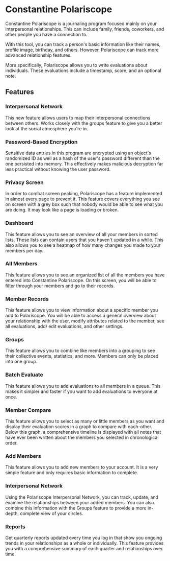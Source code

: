 # Constantine Polariscope
Constantine Polariscope is a journaling program focused mainly on your interpersonal relationships. This can include family, friends, coworkers, and other people you have a connection to.

With this tool, you can track a person's basic information like their names, profile image, birthday, and others. However, Polariscope can track more advanced relationship features.

More specifically, Polariscope allows you to write evaluations about individuals. These evaluations include a timestamp, score, and an optional note.

## Features
### Interpersonal Network
This new feature allows users to map their interpersonal connections between others. Works closely with the groups feature to give you a better look at the social atmosphere you're in.
### Password-Based Encryption
Sensitive data entries in this program are encrypted using an object's randomized ID as well as a hash of the user's password different than the one persisted into memory. This effectively makes malicious decryption far less practical without knowing the user password.
### Privacy Screen
In order to combat screen peaking, Polariscope has a feature implemented in almost every page to prevent it. This feature covers everything you see on screen with a grey box such that nobody would be able to see what you are doing. It may look like a page is loading or broken.
### Dashboard
This feature allows you to see an overview of all your members in sorted lists. These lists can contain users that you haven't updated in a while. This also allows you to see a heatmap of how many changes you made to your members per day.
### All Members
This feature allows you to see an organized list of all the members you have entered into Constantine Polariscope. On this screen, you will be able to filter through your members and go to their records.
### Member Records
This feature allows you to view information about a specific member you add to Polariscope. You will be able to access a general overview about your relationship with the user, modify attributes related to the member, see all evaluations, add/ edit evaluations, and other settings.
### Groups
This feature allows you to combine like members into a grouping to see their collective events, statistics, and more. Members can only be placed into one group.
### Batch Evaluate
This feature allows you to add evaluations to all members in a queue. This makes it simpler and faster if you want to add evaluations to everyone at once.
### Member Compare
This feature allows you to select as many or little members as you want and display their evaluation scores in a graph to compare with each-other. Below this graph, a comprehensive timeline is displayed with all notes that have ever been written about the members you selected in chronological order.
### Add Members
This feature allows you to add new members to your account. It is a very simple feature and only requires basic information to complete.
### Interpersonal Network
Using the Polariscope Interpersonal Network, you can track, update, and examine the relationships between your added members. You can also combine this information with the Groups feature to provide a more in-depth, complete view of your circles.
### Reports
Get quarterly reports updated every time you log in that show you ongoing trends in your relationships as a whole or individually. This feature provides you with a comprehensive summary of each quarter and relationships over time.